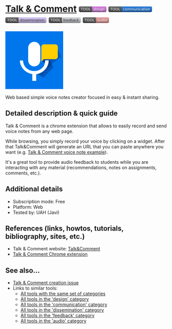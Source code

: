 # [Talk & Comment](https://talkandcomment.com/)  [<img src="images/design.png" align="bottom">](https://github.com/e-CLOSE/Toolbox/issues?q=label%3A01_TOOL+label%3Adesign) [<img src="images/communication.png" align="bottom">](https://github.com/e-CLOSE/Toolbox/issues?q=label%3A01_TOOL+label%3Acommunication) [<img src="images/dissemination.png" align="bottom">](https://github.com/e-CLOSE/Toolbox/issues?q=label%3A01_TOOL+label%3Adissemination) [<img src="images/feedback.png" align="bottom">](https://github.com/e-CLOSE/Toolbox/issues?q=label%3A01_TOOL+label%3Afeedback) [<img src="images/audio.png" align="bottom">](https://github.com/e-CLOSE/Toolbox/issues?q=label%3A01_TOOL+label%3Aaudio)

![Talk&Comment logo](images/talk_comment.png)

Web based simple voice notes creator focused in easy & instant sharing.


## Detailed description & quick guide

Talk & Comment is a chrome extension that allows to easily record and
send voice notes from any web page. 

While browsing, you simply record your voice by clicking on a
widget. After that Talk&Comment will generate an URL that you can
paste anywhere you want
(e.g. [Talk & Comment voice note example](https://talkandcomment.com/p/083ccd77bc2ae7c33015f0be)).

It's a great tool to provide audio feedback to students while you are
interacting with any material (recommendations, notes on assignments,
comments, etc.).


## Additional details

- Subscription mode: Free
- Platform: Web
- Tested by: UAH (Javi)


## References (links, howtos, tutorials, bibliography, sites, etc.)

- Talk & Comment website: [Talk&Comment](https://talkandcomment.com/)
- [Talk & Comment Chrome extension](https://chrome.google.com/webstore/detail/talk-and-comment-voice-no/djnhkfljnimcpelfndpcjcgngmefaobl?hl=es)

## See also...

- [Talk & Comment creation issue](https://github.com/e-CLOSE/Toolbox/issues/162)
- Links to similar tools:
  - [All tools with the same set of categories](https://github.com/e-CLOSE/Toolbox/issues?q=label%3A01_TOOL+label%3Aaudio)
  - [All tools in the 'design' category](https://github.com/e-CLOSE/Toolbox/issues?q=label%3A01_TOOL+label%3Adesign)
  - [All tools in the 'communication' category](https://github.com/e-CLOSE/Toolbox/issues?q=label%3A01_TOOL+label%3Acommunication)
  - [All tools in the 'dissemination' category](https://github.com/e-CLOSE/Toolbox/issues?q=label%3A01_TOOL+label%3Adissemination)
  - [All tools in the 'feedback' category](https://github.com/e-CLOSE/Toolbox/issues?q=label%3A01_TOOL+label%3Afeedback)
  - [All tools in the 'audio' category](https://github.com/e-CLOSE/Toolbox/issues?q=label%3A01_TOOL+label%3Aaudio)
